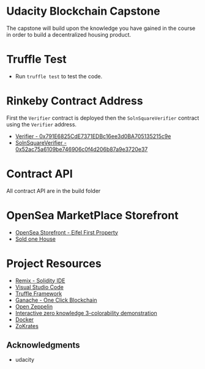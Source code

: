 # Udacity Blockchain Capstone

The capstone will build upon the knowledge you have gained in the course in order to build a decentralized housing product. 

# Truffle Test
- Run `truffle test` to test the code.

# Rinkeby Contract Address
First the `Verifier` contract is deployed then the `SolnSquareVerifier` contract using the `Verifier` address.
- [Verifier - 0x791E6825CdE7371EDBc16ee3d0BA705135215c9e](https://rinkeby.etherscan.io/address/0x791e6825cde7371edbc16ee3d0ba705135215c9e)
- [SolnSquareVerifier - 0x52ac75a6109be746906c0f4d206b87a9e3720e37](https://rinkeby.etherscan.io/address/0x52ac75a6109be746906c0f4d206b87a9e3720e37)

# Contract API
All contract API are in the build folder

# OpenSea MarketPlace Storefront
- [OpenSea Storefront - Eifel First Property](https://rinkeby.opensea.io/assets/eifel-first-property-10)
- [Sold one House](https://rinkeby.opensea.io/assets/0x95620d42ffd6224b116966c59864848553871c1e/1)

# Project Resources

* [Remix - Solidity IDE](https://remix.ethereum.org/)
* [Visual Studio Code](https://code.visualstudio.com/)
* [Truffle Framework](https://truffleframework.com/)
* [Ganache - One Click Blockchain](https://truffleframework.com/ganache)
* [Open Zeppelin ](https://openzeppelin.org/)
* [Interactive zero knowledge 3-colorability demonstration](http://web.mit.edu/~ezyang/Public/graph/svg.html)
* [Docker](https://docs.docker.com/install/)
* [ZoKrates](https://github.com/Zokrates/ZoKrates)

## Acknowledgments
* udacity